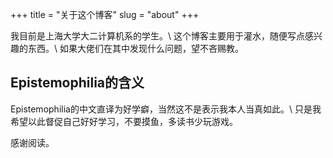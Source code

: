+++
title = "关于这个博客"
slug = "about"
+++

我目前是上海大学大二计算机系的学生。\\
这个博客主要用于灌水，随便写点感兴趣的东西。\\
如果大佬们在其中发现什么问题，望不吝赐教。

## Epistemophilia的含义

Epistemophilia的中文直译为好学癖，当然这不是表示我本人当真如此。\\
只是我希望以此督促自己好好学习，不要摸鱼，多读书少玩游戏。 

感谢阅读。
